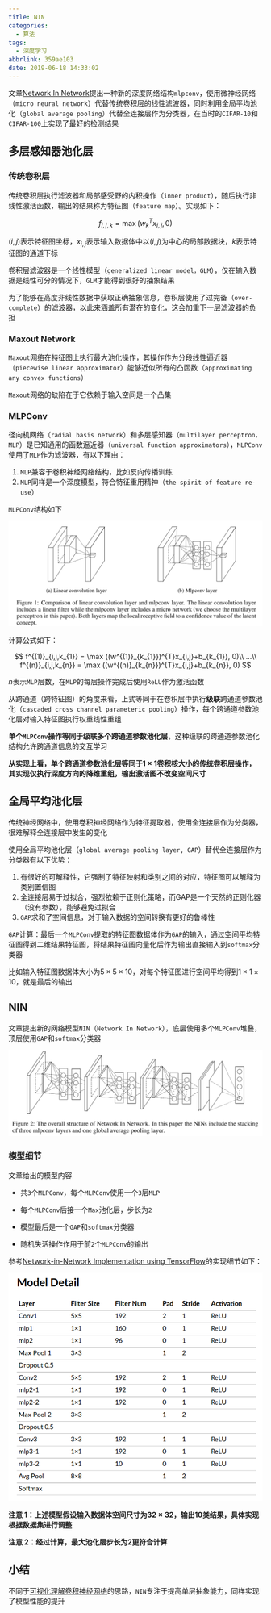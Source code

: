 ```yaml
---
title: NIN
categories:
  - 算法
tags:
  - 深度学习
abbrlink: 359ae103
date: 2019-06-18 14:33:02
---
```


文章[Network In Network](https://arxiv.org/abs/1312.4400v3)提出一种新的深度网络结构`mlpconv`，使用微神经网络（`micro neural network`）代替传统卷积层的线性滤波器，同时利用全局平均池化（`global average pooling`）代替全连接层作为分类器，在当时的`CIFAR-10`和`CIFAR-100`上实现了最好的检测结果

## 多层感知器池化层

### 传统卷积层

传统卷积层执行滤波器和局部感受野的内积操作（`inner product`），随后执行非线性激活函数，输出的结果称为特征图（`feature map`）。实现如下：

$$
f_{i,j,k} = \max (w_{k}^{T}x_{i,j}, 0)
$$

$(i,j)$表示特征图坐标，$x_{i,j}$表示输入数据体中以$(i,j)$为中心的局部数据块，$k$表示特征图的通道下标

卷积层滤波器是一个线性模型（`generalized linear model，GLM`），仅在输入数据是线性可分的情况下，`GLM`才能得到很好的抽象结果

为了能够在高度非线性数据中获取正确抽象信息，卷积层使用了过完备（`over-complete`）的滤波器，以此来涵盖所有潜在的变化，这会加重下一层滤波器的负担

### Maxout Network

`Maxout`网络在特征图上执行最大池化操作，其操作作为分段线性逼近器（`piecewise linear approximator`）能够近似所有的凸函数（`approximating any convex functions`）

`Maxout`网络的缺陷在于它依赖于输入空间是一个凸集

### MLPConv

径向机网络（`radial basis network`）和多层感知器（`multilayer perceptron，MLP`）是已知通用的函数逼近器（`universal function approximators`），`MLPConv`使用了`MLP`作为滤波器，有以下理由：

1. `MLP`兼容于卷积神经网络结构，比如反向传播训练
2. `MLP`同样是一个深度模型，符合特征重用精神（`the spirit of feature re-use`）

`MLPConv`结构如下

![](/imgs/NIN/mlp_conv.png)

计算公式如下：

$$
f^{(1)}_{i,j,k_{1}} = \max ((w^{(1)}_{k_{1}})^{T}x_{i,j}+b_{k_{1}}, 0)\\
...\\
f^{(n)}_{i,j,k_{n}} = \max ((w^{(n)}_{k_{n}})^{T}x_{i,j}+b_{k_{n}}, 0)
$$

$n$表示`MLP`层数，在`MLP`的每层操作完成后使用`ReLU`作为激活函数

从跨通道（跨特征图）的角度来看，上式等同于在卷积层中执行**级联**跨通道参数池化（`cascaded cross channel parameteric pooling`）操作，每个跨通道参数池化层对输入特征图执行权重线性重组

**单个`MLPConv`操作等同于级联多个跨通道参数池化层**，这种级联的跨通道参数池化结构允许跨通道信息的交互学习

**从实现上看，单个跨通道参数池化层等同于$1\times 1$卷积核大小的传统卷积层操作，其实现仅执行深度方向的降维重组，输出激活图不改变空间尺寸**

## 全局平均池化层

传统神经网络中，使用卷积神经网络作为特征提取器，使用全连接层作为分类器，很难解释全连接层中发生的变化

使用全局平均池化层（`global average pooling layer, GAP`）替代全连接层作为分类器有以下优势：

1. 有很好的可解释性，它强制了特征映射和类别之间的对应，特征图可以解释为类别置信图
2. 全连接层易于过拟合，强烈依赖于正则化策略，而GAP是一个天然的正则化器（没有参数），能够避免过拟合
3. `GAP`求和了空间信息，对于输入数据的空间转换有更好的鲁棒性

`GAP`计算：最后一个`MLPConv`提取的特征图数据体作为`GAP`的输入，通过空间平均特征图得到二维结果特征图，将结果特征图向量化后作为输出直接输入到`softmax`分类器

比如输入特征图数据体大小为$5\times 5\times 10$，对每个特征图进行空间平均得到$1\times 1\times 10$，就是最后的输出

## NIN

文章提出新的网络模型`NIN`（`Network In Network`），底层使用多个`MLPConv`堆叠，顶层使用`GAP`和`softmax`分类器

![](/imgs/NIN/nin.png)

### 模型细节

文章给出的模型内容

* 共`3`个`MLPConv`，每个`MLPConv`使用一个`3`层`MLP`

* 每个`MLPConv`后接一个`Max`池化层，步长为`2`

* 模型最后是一个`GAP`和`softmax`分类器

* 随机失活操作作用于前`2`个`MLPConv`的输出

参考[Network-in-Network Implementation using TensorFlow](https://embedai.wordpress.com/2017/07/23/network-in-network-implementation-using-tensorflow/)的实现细节如下：

![](/imgs/NIN/model_detail.png)

**注意 1：上述模型假设输入数据体空间尺寸为$32\times 32$，输出$10$类结果，具体实现根据数据集进行调整**

**注意 2：经过计算，最大池化层步长为$2$更符合计算**

## 小结

不同于[可视化理解卷积神经网络](https://zjzstu.github.io/posts/3f18ad9b.html#more)的思路，`NIN`专注于提高单层抽象能力，同样实现了模型性能的提升